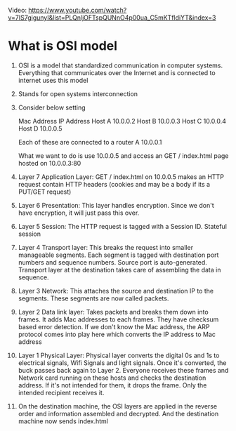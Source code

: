 Video: https://www.youtube.com/watch?v=7IS7gigunyI&list=PLQnljOFTspQUNnO4p00ua_C5mKTfldiYT&index=3

# What is OSI model

1. OSI is a model that standardized communication in computer systems. Everything that communicates over the Internet and is connected to internet uses this model

2. Stands for open systems interconnection

3. Consider below setting

    Mac Address  IP Address
    Host A       10.0.0.2
    Host B       10.0.0.3
    Host C       10.0.0.4
    Host D       10.0.0.5


    Each of these are connected to a router A 10.0.0.1

    What we want to do is use 10.0.0.5 and access an GET / index.html page hosted on 10.0.0.3:80

4. Layer 7 Application Layer: GET / index.html on 10.0.0.5 makes an HTTP request contain HTTP headers (cookies and may be a body if its a PUT/GET request)


5. Layer 6 Presentation: This layer handles encryption. Since we don't have encryption, it will just pass this over.

6. Layer 5 Session: The HTTP request is tagged with a Session ID. Stateful session

7. Layer 4 Transport layer: This breaks the request into smaller manageable segments. Each segment is tagged with destination port numbers and sequence numbers. Source port is auto-generated. Transport layer at the destination takes care of assembling the data in sequence.

8. Layer 3 Network: This attaches the source and destination IP to the segments. These segments are now called packets. 

9. Layer 2 Data link layer: Takes packets and breaks them down into frames. It adds Mac addresses to each frames. They have checksum based error detection. If we don't know the Mac address, the ARP protocol comes into play here which converts the IP address to Mac address

10. Layer 1 Physical Layer: Physical layer converts the digital 0s and 1s to electrical signals, Wifi Signals and light signals. Once it's converted, the buck passes back again to Layer 2. Everyone receives these frames and Network card running on these hosts and checks the destination address. If it's not intended for them, it drops the frame. Only the intended recipient receives it.

11. On the destination machine, the OSI layers are applied in the reverse order and information assembled and decrypted. And the destination machine now sends index.html